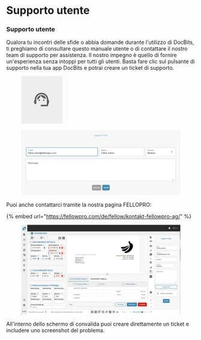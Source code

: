 # Supporto utente

### Supporto utente <a href="#ikpwh4qbrq82" id="ikpwh4qbrq82"></a>

Qualora tu incontri delle sfide o abbia domande durante l'utilizzo di DocBits, ti preghiamo di consultare questo manuale utente o di contattare il nostro team di supporto per assistenza. Il nostro impegno è quello di fornire un'esperienza senza intoppi per tutti gli utenti. Basta fare clic sul pulsante di supporto nella tua app DocBits e potrai creare un ticket di supporto.

<figure><img src="../.gitbook/assets/image (27).png" alt=""><figcaption></figcaption></figure>

<figure><img src="../.gitbook/assets/image (28).png" alt=""><figcaption></figcaption></figure>

Puoi anche contattarci tramite la nostra pagina FELLOPRO:

{% embed url="https://fellowpro.com/de/fellow/kontakt-fellowpro-ag/" %}

<figure><img src="../.gitbook/assets/Bildschirmfoto 2024-05-07 um 16.50.45.png" alt=""><figcaption></figcaption></figure>

All'interno dello schermo di convalida puoi creare direttamente un ticket e includere uno screenshot del problema.
